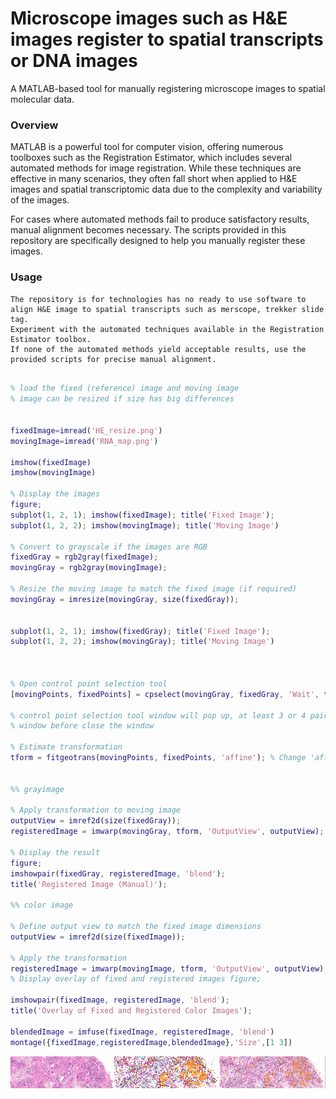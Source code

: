 # Microscope images such as H&E images register to spatial transcripts or DNA images

A MATLAB-based tool for manually registering microscope images to spatial molecular data.

### Overview

MATLAB is a powerful tool for computer vision, offering numerous toolboxes such as the Registration Estimator, which includes several automated methods for image registration. While these techniques are effective in many scenarios, they often fall short when applied to H&E images and spatial transcriptomic data due to the complexity and variability of the images.

For cases where automated methods fail to produce satisfactory results, manual alignment becomes necessary. The scripts provided in this repository are specifically designed to help you manually register these images.

### Usage
    The repository is for technologies has no ready to use software to align H&E image to spatial transcripts such as merscope, trekker slide tag. 
    Experiment with the automated techniques available in the Registration Estimator toolbox.
    If none of the automated methods yield acceptable results, use the provided scripts for precise manual alignment.
    
```matlab
    
% load the fixed (reference) image and moving image
% image can be resized if size has big differences


fixedImage=imread('HE_resize.png')
movingImage=imread('RNA_map.png')

imshow(fixedImage)
imshow(movingImage)

% Display the images
figure;
subplot(1, 2, 1); imshow(fixedImage); title('Fixed Image');
subplot(1, 2, 2); imshow(movingImage); title('Moving Image')

% Convert to grayscale if the images are RGB
fixedGray = rgb2gray(fixedImage);
movingGray = rgb2gray(movingImage);

% Resize the moving image to match the fixed image (if required)
movingGray = imresize(movingGray, size(fixedGray));


subplot(1, 2, 1); imshow(fixedGray); title('Fixed Image');
subplot(1, 2, 2); imshow(movingGray); title('Moving Image')



% Open control point selection tool
[movingPoints, fixedPoints] = cpselect(movingGray, fixedGray, 'Wait', true);

% control point selection tool window will pop up, at least 3 or 4 pairs of poins should be seleted from the left and right
% window before close the window

% Estimate transformation
tform = fitgeotrans(movingPoints, fixedPoints, 'affine'); % Change 'affine' to other types if needed,Type of linear transformation, specified as "nonreflectivesimilarity", "similarity", "affine", or "projective"


%% grayimage

% Apply transformation to moving image
outputView = imref2d(size(fixedGray));
registeredImage = imwarp(movingGray, tform, 'OutputView', outputView);

% Display the result
figure;
imshowpair(fixedGray, registeredImage, 'blend');
title('Registered Image (Manual)');

%% color image

% Define output view to match the fixed image dimensions
outputView = imref2d(size(fixedImage));

% Apply the transformation
registeredImage = imwarp(movingImage, tform, 'OutputView', outputView);
% Display overlay of fixed and registered images figure;

imshowpair(fixedImage, registeredImage, 'blend');
title('Overlay of Fixed and Registered Color Images');

blendedImage = imfuse(fixedImage, registeredImage, 'blend')
montage({fixedImage,registeredImage,blendedImage},'Size',[1 3])

```
![Alt text](montage_output.png)




